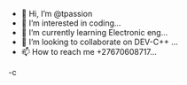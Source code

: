 - 👋 Hi, I’m @tpassion
- 👀 I’m interested in coding...
- 🌱 I’m currently learning Electronic eng...
- 💞️ I’m looking to collaborate on DEV-C++ ...
- 📫 How to reach me  +27670608717...

<!---
tpassion/tpassion is a ✨ special ✨ repository because its `README.md` (this file) appears on your GitHub profile.
You can click the Preview link to take a look at your changes.
--->
-c
